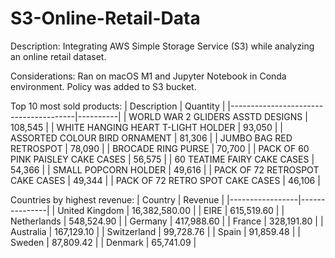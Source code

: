 # S3-Online-Retail-Data

Description: Integrating AWS Simple Storage Service (S3) while analyzing an online retail dataset. 

Considerations: Ran on macOS M1 and Jupyter Notebook in Conda environment. Policy was added to S3 bucket. 

Top 10 most sold products:
| Description                           | Quantity |
|---------------------------------------|----------|
| WORLD WAR 2 GLIDERS ASSTD DESIGNS      | 108,545  |
| WHITE HANGING HEART T-LIGHT HOLDER     | 93,050   |
| ASSORTED COLOUR BIRD ORNAMENT          | 81,306   |
| JUMBO BAG RED RETROSPOT                | 78,090   |
| BROCADE RING PURSE                     | 70,700   |
| PACK OF 60 PINK PAISLEY CAKE CASES     | 56,575   |
| 60 TEATIME FAIRY CAKE CASES            | 54,366   |
| SMALL POPCORN HOLDER                   | 49,616   |
| PACK OF 72 RETROSPOT CAKE CASES        | 49,344   |
| PACK OF 72 RETRO SPOT CAKE CASES       | 46,106   |



Countries by highest revenue:
| Country         | Revenue       |
|-----------------|---------------|
| United Kingdom  | 16,382,580.00 |
| EIRE            | 615,519.60    |
| Netherlands     | 548,524.90    |
| Germany         | 417,988.60    |
| France          | 328,191.80    |
| Australia       | 167,129.10    |
| Switzerland     | 99,728.76     |
| Spain           | 91,859.48     |
| Sweden          | 87,809.42     |
| Denmark         | 65,741.09     |


